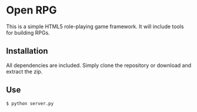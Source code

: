 # Open RPG
This is a simple HTML5 role-playing game framework. It will include tools for building RPGs.

##  Installation
All dependencies are included. Simply clone the repository or download and extract the zip.

## Use
`$ python server.py`
